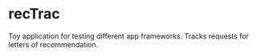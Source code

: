 recTrac
=======

Toy application for testing different app frameworks.  Tracks requests for letters of recommendation.